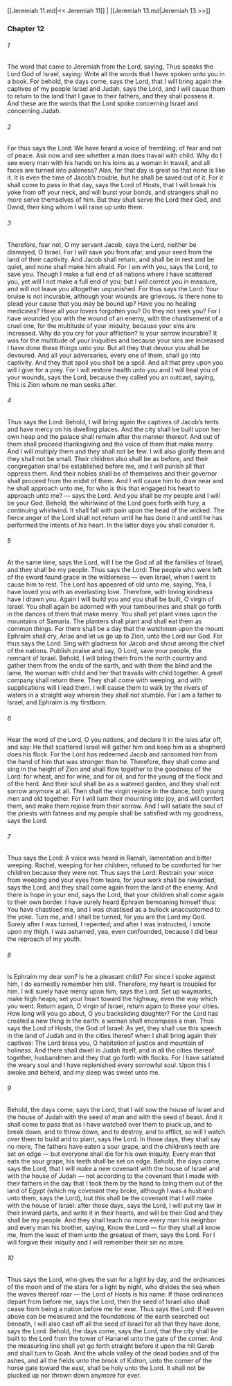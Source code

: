 [[Jeremiah 11.md|<< Jeremiah 11]]  |  [[Jeremiah 13.md|Jeremiah 13 >>]]

### Chapter 12
###### 1
The word that came to Jeremiah from the Lord, saying, Thus speaks the Lord God of Israel, saying: Write all the words that I have spoken unto you in a book. For behold, the days come, says the Lord, that I will bring again the captives of my people Israel and Judah, says the Lord, and I will cause them to return to the land that I gave to their fathers, and they shall possess it. And these are the words that the Lord spoke concerning Israel and concerning Judah.

###### 2
For thus says the Lord: We have heard a voice of trembling, of fear and not of peace. Ask now and see whether a man does travail with child. Why do I see every man with his hands on his loins as a woman in travail, and all faces are turned into paleness? Alas, for that day is great so that none is like it. It is even the time of Jacob’s trouble, but he shall be saved out of it. For it shall come to pass in that day, says the Lord of Hosts, that I will break his yoke from off your neck, and will burst your bonds, and strangers shall no more serve themselves of him. But they shall serve the Lord their God, and David, their king whom I will raise up unto them.

###### 3
Therefore, fear not, O my servant Jacob, says the Lord, neither be dismayed, O Israel. For I will save you from afar, and your seed from the land of their captivity. And Jacob shall return, and shall be in rest and be quiet, and none shall make him afraid. For I am with you, says the Lord, to save you. Though I make a full end of all nations where I have scattered you, yet will I not make a full end of you; but I will correct you in measure, and will not leave you altogether unpunished. For thus says the Lord: Your bruise is not incurable, although your wounds are grievous. Is there none to plead your cause that you may be bound up? Have you no healing medicines? Have all your lovers forgotten you? Do they not seek you? For I have wounded you with the wound of an enemy, with the chastisement of a cruel one, for the multitude of your iniquity, because your sins are increased. Why do you cry for your affliction? Is your sorrow incurable? It was for the multitude of your iniquities and because your sins are increased I have done these things unto you. But all they that devour you shall be devoured. And all your adversaries, every one of them, shall go into captivity. And they that spoil you shall be a spoil. And all that prey upon you will I give for a prey. For I will restore health unto you and I will heal you of your wounds, says the Lord, because they called you an outcast, saying, This is Zion whom no man seeks after.

###### 4
Thus says the Lord: Behold, I will bring again the captives of Jacob’s tents and have mercy on his dwelling places. And the city shall be built upon her own heap and the palace shall remain after the manner thereof. And out of them shall proceed thanksgiving and the voice of them that make merry. And I will multiply them and they shall not be few. I will also glorify them and they shall not be small. Their children also shall be as before, and their congregation shall be established before me, and I will punish all that oppress them. And their nobles shall be of themselves and their governor shall proceed from the midst of them. And I will cause him to draw near and he shall approach unto me, for who is this that engaged his heart to approach unto me? — says the Lord. And you shall be my people and I will be your God. Behold, the whirlwind of the Lord goes forth with fury, a continuing whirlwind. It shall fall with pain upon the head of the wicked. The fierce anger of the Lord shall not return until he has done it and until he has performed the intents of his heart. In the latter days you shall consider it.

###### 5
At the same time, says the Lord, will I be the God of all the families of Israel, and they shall be my people. Thus says the Lord: The people who were left of the sword found grace in the wilderness — even Israel, when I went to cause him to rest. The Lord has appeared of old unto me, saying, Yea, I have loved you with an everlasting love. Therefore, with loving kindness have I drawn you. Again I will build you and you shall be built, O virgin of Israel. You shall again be adorned with your tambourines and shall go forth in the dances of them that make merry. You shall yet plant vines upon the mountains of Samaria. The planters shall plant and shall eat them as common things. For there shall be a day that the watchmen upon the mount Ephraim shall cry, Arise and let us go up to Zion, unto the Lord our God. For thus says the Lord: Sing with gladness for Jacob and shout among the chief of the nations. Publish praise and say, O Lord, save your people, the remnant of Israel. Behold, I will bring them from the north country and gather them from the ends of the earth, and with them the blind and the lame, the woman with child and her that travails with child together. A great company shall return there. They shall come with weeping, and with supplications will I lead them. I will cause them to walk by the rivers of waters in a straight way wherein they shall not stumble. For I am a father to Israel, and Ephraim is my firstborn.

###### 6
Hear the word of the Lord, O you nations, and declare it in the isles afar off, and say: He that scattered Israel will gather him and keep him as a shepherd does his flock. For the Lord has redeemed Jacob and ransomed him from the hand of him that was stronger than he. Therefore, they shall come and sing in the height of Zion and shall flow together to the goodness of the Lord: for wheat, and for wine, and for oil, and for the young of the flock and of the herd. And their soul shall be as a watered garden, and they shall not sorrow anymore at all. Then shall the virgin rejoice in the dance, both young men and old together. For I will turn their mourning into joy, and will comfort them, and make them rejoice from their sorrow. And I will satiate the soul of the priests with fatness and my people shall be satisfied with my goodness, says the Lord.

###### 7
Thus says the Lord: A voice was heard in Ramah, lamentation and bitter weeping. Rachel, weeping for her children, refused to be comforted for her children because they were not. Thus says the Lord: Restrain your voice from weeping and your eyes from tears, for your work shall be rewarded, says the Lord, and they shall come again from the land of the enemy. And there is hope in your end, says the Lord, that your children shall come again to their own border. I have surely heard Ephraim bemoaning himself thus: You have chastised me, and I was chastised as a bullock unaccustomed to the yoke. Turn me, and I shall be turned, for you are the Lord my God. Surely after I was turned, I repented; and after I was instructed, I smote upon my thigh. I was ashamed, yea, even confounded, because I did bear the reproach of my youth.

###### 8
Is Ephraim my dear son? Is he a pleasant child? For since I spoke against him, I do earnestly remember him still. Therefore, my heart is troubled for him. I will surely have mercy upon him, says the Lord. Set up waymarks, make high heaps; set your heart toward the highway, even the way which you went. Return again, O virgin of Israel, return again to these your cities. How long will you go about, O you backsliding daughter? For the Lord has created a new thing in the earth: a woman shall encompass a man. Thus says the Lord of Hosts, the God of Israel: As yet, they shall use this speech in the land of Judah and in the cities thereof when I shall bring again their captives: The Lord bless you, O habitation of justice and mountain of holiness. And there shall dwell in Judah itself, and in all the cities thereof together, husbandmen and they that go forth with flocks. For I have satiated the weary soul and I have replenished every sorrowful soul. Upon this I awoke and beheld, and my sleep was sweet unto me.

###### 9
Behold, the days come, says the Lord, that I will sow the house of Israel and the house of Judah with the seed of man and with the seed of beast. And it shall come to pass that as I have watched over them to pluck up, and to break down, and to throw down, and to destroy, and to afflict, so will I watch over them to build and to plant, says the Lord. In those days, they shall say no more, The fathers have eaten a sour grape, and the children’s teeth are set on edge — but everyone shall die for his own iniquity. Every man that eats the sour grape, his teeth shall be set on edge. Behold, the days come, says the Lord, that I will make a new covenant with the house of Israel and with the house of Judah — not according to the covenant that I made with their fathers in the day that I took them by the hand to bring them out of the land of Egypt (which my covenant they broke, although I was a husband unto them, says the Lord), but this shall be the covenant that I will make with the house of Israel: after those days, says the Lord, I will put my law in their inward parts, and write it in their hearts, and will be their God and they shall be my people. And they shall teach no more every man his neighbor and every man his brother, saying, Know the Lord — for they shall all know me, from the least of them unto the greatest of them, says the Lord. For I will forgive their iniquity and I will remember their sin no more.

###### 10
Thus says the Lord, who gives the sun for a light by day, and the ordinances of the moon and of the stars for a light by night, who divides the sea when the waves thereof roar — the Lord of Hosts is his name: If those ordinances depart from before me, says the Lord, then the seed of Israel also shall cease from being a nation before me for ever. Thus says the Lord: If heaven above can be measured and the foundations of the earth searched out beneath, I will also cast off all the seed of Israel for all that they have done, says the Lord. Behold, the days come, says the Lord, that the city shall be built to the Lord from the tower of Hananel unto the gate of the corner. And the measuring line shall yet go forth straight before it upon the hill Gareb and shall turn to Goah. And the whole valley of the dead bodies and of the ashes, and all the fields unto the brook of Kidron, unto the corner of the horse gate toward the east, shall be holy unto the Lord. It shall not be plucked up nor thrown down anymore for ever.